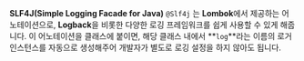 **SLF4J(Simple Logging Facade for Java)**
`@Slf4j` 는 **Lombok**에서 제공하는 어노테이션으로, **Logback**을 비롯한 다양한 로깅 프레임워크를 쉽게 사용할 수 있게 해줍니다. 이 어노테이션을 클래스에 붙이면, 해당 클래스 내에서 **`log`**라는 이름의 로거 인스턴스를 자동으로 생성해주어 개발자가 별도로 로깅 설정을 하지 않아도 됩니다.